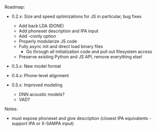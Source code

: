 Roadmap:

- 0.2.x: Size and speed optimizations for JS in particular, bug fixes
  - Add back LDA (DONE)
  - Add phoneset description and IPA input
  - Add -cionly option
  - Properly modularize JS code
  - Fully async init and direct load binary files
	- Go through all initialization code and pull out filesystem access
  - Preserve existing Python and JS API, remove everything else!

- 0.3.x: New model format

- 0.4.x: Phone-level alignment

- 0.5.x: Improved modeling
  - DNN acoustic models?
  - VAD?

Notes:

- must expose phoneset and give description (closest IPA equivalents - support IPA or X-SAMPA input)

